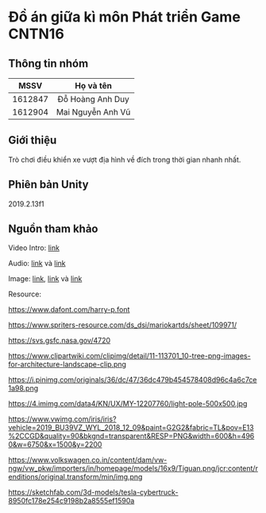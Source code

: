 # Đồ án giữa kì môn Phát triển Game CNTN16

## Thông tin nhóm
|   MSSV  |     Họ và tên     |
|:-------:|:-----------------:|
| 1612847 | Đỗ Hoàng Anh Duy  |
| 1612904 | Mai Nguyễn Anh Vũ |

## Giới thiệu
Trò chơi điều khiển xe vượt địa hình về đích trong thời gian nhanh nhất.

## Phiên bản Unity
2019.2.13f1

## Nguồn tham khảo
Video Intro: [link](https://www.youtube.com/watch?v=LGAOOmgKf3w&fbclid=IwAR10QOCCBinygvtFVDAV_mVzyfyY1stJQQmo35SQSCN8J6HbBGSujiDffnU)

Audio: [link](https://opengameart.org/) và [link](https://www.freesoundeffects.com/free-sounds/cars-10069/20/tot_sold/20/2/)

Image: [link](https://www.google.com/search?hl=vi&sxsrf=ACYBGNRYJcXZQhd-FZTgvp7MakU2xqk9Mg:1575301652929&q=our+first+song&tbm=isch&source=iu&ictx=1&tbs=simg:CAESoAIJ4l74VSasyTkalAILELCMpwgaYgpgCAMSKMwBrgPWAekVzQGYC8QBlAuXC5MLuSfhKOUo2iiHJ543hjSVIJgn3CgaMC6jQqj4vDeVSMTo0H4zxn2O5ZZY0v4q5qhpKu913e4rvQvrDZH4sfxolCcVqcvO0iAEDAsQjq7-CBoKCggIARIEoZnweAwLEJ3twQkajAEKHwoMaWxsdXN0cmF0aW9u2qWI9gMLCgkvbS8wMWtyOGYKHQoKc2NyZWVuc2hvdNqliPYDCwoJL20vMDF6Ym53ChoKCHdpbmRtaWxs2qWI9gMKCggvbS8wYnhkeAoWCgRiYXJu2qWI9gMKCggvbS8wdmxseAoWCgNodXTapYj2AwsKCS9tLzA4eXAxcww&fir=LruQ1Kvnp86zRM%253A%252COtiq_QLi0MpDDM%252C_&vet=1&usg=AI4_-kS0GTvzPH2TSa3GUrFh1zsEXE9PhA&sa=X&ved=2ahUKEwiRh7_7p5fmAhVSU30KHfmuBTUQ9QEwAnoECAIQBA#imgrc=LruQ1Kvnp86zRM:), [link](https://www.google.com/search?sa=G&hl=vi&tbs=simg:CAESvgIJPAF8Ed1a9e8asgILELCMpwgaYgpgCAMSKKsDygipA64DyQiqA68DoQPBA6gD0ye5J7o1sinPN4Yjtye1N_18ogSkaMFcbt1TnQ1TFcF2B2RFKIgFHucVIWkL2WLXh_1icBbuj9TJsoqXFctE22-oFyjG2x0CAEDAsQjq7-CBoKCggIARIEhPkJLAwLEJ3twQkaqgEKHwoMaWxsdXN0cmF0aW9u2qWI9gMLCgkvbS8wMWtyOGYKIAoOY2hyaXN0bWFzIHRyZWXapYj2AwoKCC9tLzAyNW5kCiUKEmNocmlzdG1hcyBvcm5hbWVudNqliPYDCwoJL20vMDRrd2hxCiMKEGNocmlzdG1hcyBsaWdodHPapYj2AwsKCS9tLzAzY2c0OQoZCgdjYXJ0b29u2qWI9gMKCggvbS8wMjE1bgw&sxsrf=ACYBGNSOk_95KJnMc4TCYh7DcY0XRI_W5w:1575301696825&q=paisajes+de+nieve+animados&tbm=isch&ved=2ahUKEwiLnbaQqJfmAhVPWX0KHcspDAEQsw56BAgBEAE&biw=1366&bih=602) và [link](https://svs.gsfc.nasa.gov/4720)

Resource: 

https://www.dafont.com/harry-p.font

https://www.spriters-resource.com/ds_dsi/mariokartds/sheet/109971/

https://svs.gsfc.nasa.gov/4720

https://www.clipartwiki.com/clipimg/detail/11-113701_10-tree-png-images-for-architecture-landscape-clip.png

https://i.pinimg.com/originals/36/dc/47/36dc479b454578408d96c4a6c7ce1a98.png

https://4.imimg.com/data4/KN/UX/MY-12207760/light-pole-500x500.jpg

https://www.vwimg.com/iris/iris?vehicle=2019_BU39VZ_WYL_2018_12_09&paint=G2G2&fabric=TL&pov=E13%2CCGD&quality=90&bkgnd=transparent&RESP=PNG&width=600&h=4960&w=6750&x=1500&y=2200

https://www.volkswagen.co.in/content/dam/vw-ngw/vw_pkw/importers/in/homepage/models/16x9/Tiguan.png/jcr:content/renditions/original.transform/min/img.png

https://sketchfab.com/3d-models/tesla-cybertruck-8950fc178e254c9198b2a8555ef1590a
